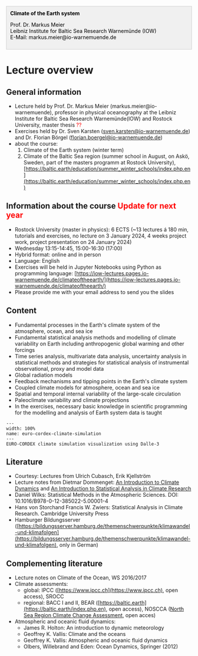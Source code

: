 <div style="background-color: #f0f0f0; border: 1px solid #ccc; padding: 10px; color: black;">
    <strong>Climate of the Earth system</strong>
    <p> Prof. Dr. Markus Meier <br>
    Leibniz Institute for Baltic Sea Research Warnemünde (IOW) <br>
    E-Mail: markus.meier@io-warnemuende.de </p>
</div>

# Lecture overview

## General information

- Lecture held by Prof. Dr. Markus Meier (markus.meier@io-warnemuende), professor in physical oceanography at the Leibniz Institute for Baltic Sea Research Warnemünde(IOW) and Rostock University, master thesis <span style="color:red;">??</span>
- Exercises held by Dr. Sven Karsten (sven.karsten@io-warnemuende.de) and Dr. Florian Börgel (florian.boergel@io-warnemuende.de)
- about the course:
  1) Climate of the Earth system (winter term)
  2) Climate of the Baltic Sea region (summer school in August, on Askö, Sweden, part of the masters programm at Rostock University), [https://baltic.earth/education/summer_winter_schools/index.php.en](https://baltic.earth/education/summer_winter_schools/index.php.en)

## Information about the course <span style="color:red;">Update for next year</span>
- Rostock University (master in physics): 6 ECTS (~13 lectures á 180 min, tutorials and exercises, no lecture on 3 January 2024, 4 weeks project work, project presentation on 24 January 2024)
- Wednesday 13:15-14:45, 15:00-16:30 (17:00)
- Hybrid format: online and in person
- Language: English
- Exercises will be held in Jupyter Notebooks using Python as programming language: [https://iow-lectures.pages.io-warnemuende.de/climateoftheearth/](https://iow-lectures.pages.io-warnemuende.de/climateoftheearth/)
- Please provide me with your email address to send you the slides

## Content
- Fundamental processes in the Earth's climate system of the atmosphere, ocean, and sea ice
- Fundamental statistical analysis methods and modelling of climate variability on Earth including anthropogenic global warming and other forcings
- Time series analysis, multivariate data analysis, uncertainty analysis in statistical methods and strategies for statistical analysis of instrumental observational, proxy and model data
- Global radiation models
- Feedback mechanisms and tipping points in the Earth's climate system
- Coupled climate models for atmosphere, ocean and sea ice
- Spatial and temporal internal variability of the large-scale circulation
- Paleoclimate variability and climate projections
- In the exercises, necessary basic knowledge in scientific programming for the modelling and analysis of Earth system data is taught


```{figure} figures/euro_cordex_dalle.png
---
width: 100%
name: euro-cordex-climate-simulation
---
EURO-CORDEX climate simulation visualization using Dalle-3
```


## Literature
- Courtesy: Lectures from Ulrich Cubasch, Erik Kjellström
- Lecture notes from Dietmar Dommenget: [An Introduction to Climate Dynamics](https://users.monash.edu.au/~dietmard/teaching/dommenget.climate.dynamics.lecture.notes.pdf) and [An Introduction to Statistical Analysis in Climate Research](https://users.monash.edu.au/~dietmard/teaching/honours.statistics/dommenget.statistics.lecture.notes.pdf)
- Daniel Wilks: Statistical Methods in the Atmospheric Sciences. DOI: 10.1016/B978-0-12-385022-5.00001-4
- Hans von Storchand Francis W. Zwiers: Statistical Analysis in Climate Research. Cambridge University Press
- Hamburger Bildungsserver ([https://bildungsserver.hamburg.de/themenschwerpunkte/klimawandel-und-klimafolgen](https://bildungsserver.hamburg.de/themenschwerpunkte/klimawandel-und-klimafolgen), only in German)


## Complementing literature

- Lecture notes on Climate of the Ocean, WS 2016/2017
- Climate assessments:
  - global: IPCC ([https://www.ipcc.ch](https://www.ipcc.ch), open access), SROCC
  - regional: BACC I and II, BEAR ([https://baltic.earth](https://baltic.earth/index.php.en), open access), NOSCCA ([North Sea Region Climate Change Assessment](http://link.springer.com/book/10.1007/978-3-319-39745-0), open acces)
- Atmospheric and oceanic fluid dynamics:
  - James R. Holton: An introduction to dynamic meteorology
  - Geoffrey K. Vallis: Climate and the oceans
  - Geoffrey K. Vallis: Atmospheric and oceanic fluid dynamics
  - Olbers, Willebrand and Eden: Ocean Dynamics, Springer (2012)